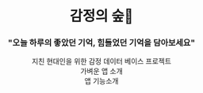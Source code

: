 <!--
# unknown-note-server
Server based on Java Spring Boot and Gradle
--!>

<div align="center">

<h1>감정의  숲🌟</h1>


<h3> "오늘 하루의 좋았던 기억, 힘들었던 기억을 담아보세요" </h3>

지친 현대인을 위한 감정 데이터 베이스 프로젝트

<br />

가벼운 앱 소개

</br>

앱 기능소개 

</div>
